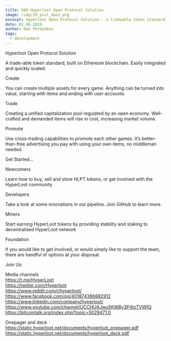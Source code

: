 ```yaml
---
title: DAO Hyperloot Open Protocol Solution
image: /img/20_post_dao2.png
excerpt: Hyperloot Open Protocol Solution - a tradeable token standard, built on Ethereum blockchain. Easily integrated and quickly scaled.
date: 01.06.2018
author: Dan Permyakov
tags:
  - development
---
```


Hyperloot Open Protocol Solution

A trade-able token standard, built on Ethereum blockchain. Easily integrated and quickly scaled.

Create

You can create multiple assets for every game. Anything can be turned into value, starting with items and ending with user accounts.

Trade

Creating a unified capitalization pool regulated by an open economy. Well-crafted and demanded items will rise in cost, increasing market volume.

Promote

Use cross-trading capabilities to promote each other games. It’s better-than-free advertising you pay with using your own items, no middleman needed.

Get Started…

Newcomers

Learn how to buy, sell and store HLPT tokens, or get involved with the HyperLoot community

Developers

Take a look at some innovations in our pipeline. Join GitHub to learn more.

Miners

Start earning HyperLoot tokens by providing stability and staking to decentralised HyperLoot network

Foundation

If you would like to get involved, or would simply like to support the team, there are handful of options at your disposal.

Join Us:

Media channels</br>
https://t.me/HyperLoot</br>
https://twitter.com/Hyperloot</br>
https://www.reddit.com/r/hyperloot/</br>
https://www.facebook.com/pg/401874386882912</br>
https://www.linkedin.com/company/hyperloot/</br>
https://www.youtube.com/channel/UCCHUAJwu5KWBy3P4tzTVWfQ</br>
https://bitcointalk.org/index.php?topic=5029471.0</br>

Onepager and deck</br>
https://static.hyperloot.net/documents/hyperloot_onepager.pdf</br>
https://static.hyperloot.net/documents/hyperloot_deck.pdf